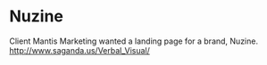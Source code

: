 # Nuzine

Client Mantis Marketing wanted a landing page for a brand, Nuzine. 
http://www.saganda.us/Verbal_Visual/
